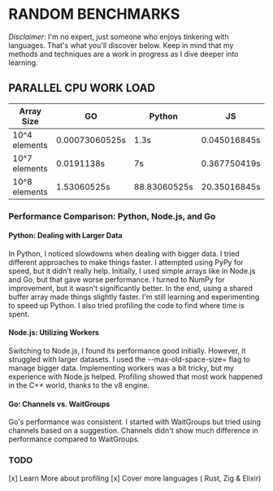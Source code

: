 # RANDOM BENCHMARKS


*Disclaimer*:  I'm no expert, just someone who enjoys tinkering with languages. That's what you'll discover below. Keep in mind that my methods and techniques are a work in progress as I dive deeper into learning. 


## PARALLEL CPU WORK LOAD

| Array Size      | GO                | Python            | JS                | 
|-----------------|-------------------|-------------------|-------------------|
| 10^4 elements   | 0.00073060525s    | 1.3s              | 0.045016845s      |
| 10^7 elements   | 0.0191138s        | 7s                | 0.367750419s      |
| 10^8 elements   | 1.53060525s       | 88.83060525s      | 20.35016845s      |


### Performance Comparison: Python, Node.js, and Go


#### Python: Dealing with Larger Data
In Python, I noticed slowdowns when dealing with bigger data. I tried different approaches to make things faster. I attempted using PyPy for speed, but it didn't really help. Initially, I used simple arrays like in Node.js and Go, but that gave worse performance. I turned to NumPy for improvement, but it wasn't significantly better. In the end, using a shared buffer array made things slightly faster. I'm still learning and experimenting to speed up Python. I also tried profiling the code to find where time is spent.

#### Node.js: Utilizing Workers
Switching to Node.js, I found its performance good initially. However, it struggled with larger datasets. I used the --max-old-space-size= flag to manage bigger data. Implementing workers was a bit tricky, but my experience with Node.js helped. Profiling showed that most work happened in the C++ world, thanks to the v8 engine.

#### Go: Channels vs. WaitGroups
Go's performance was consistent. I started with WaitGroups but tried using channels based on a suggestion. Channels didn't show much difference in performance compared to WaitGroups.

### TODO
[x] Learn More about profiling 
[x] Cover more languages ( Rust, Zig & Elixir)



